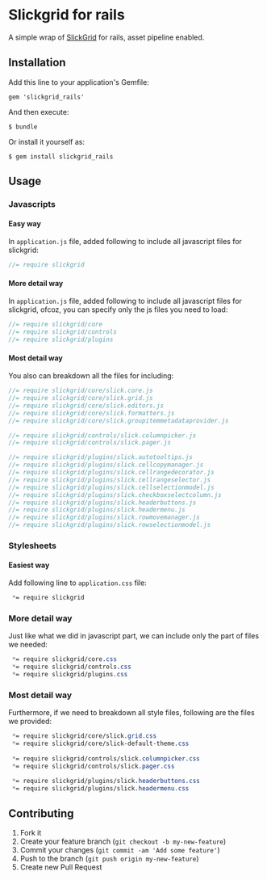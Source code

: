 # Slickgrid for rails

A simple wrap of [SlickGrid](https://github.com/mleibman/SlickGrid) for rails, asset pipeline enabled.

## Installation

Add this line to your application's Gemfile:

    gem 'slickgrid_rails'

And then execute:

    $ bundle

Or install it yourself as:

    $ gem install slickgrid_rails

## Usage

### Javascripts

#### Easy way

In ```application.js``` file, added following to include all javascript files for slickgrid:

```js
//= require slickgrid
```

#### More detail way

In ```application.js``` file, added following to include all javascript files for slickgrid, ofcoz, you can specify only the js files you need to load:

```js
//= require slickgrid/core
//= require slickgrid/controls
//= require slickgrid/plugins
```

#### Most detail way

You also can breakdown all the files for including:

```js
//= require slickgrid/core/slick.core.js
//= require slickgrid/core/slick.grid.js
//= require slickgrid/core/slick.editors.js
//= require slickgrid/core/slick.formatters.js
//= require slickgrid/core/slick.groupitemmetadataprovider.js

//= require slickgrid/controls/slick.columnpicker.js
//= require slickgrid/controls/slick.pager.js

//= require slickgrid/plugins/slick.autotooltips.js
//= require slickgrid/plugins/slick.cellcopymanager.js
//= require slickgrid/plugins/slick.cellrangedecorator.js
//= require slickgrid/plugins/slick.cellrangeselector.js
//= require slickgrid/plugins/slick.cellselectionmodel.js
//= require slickgrid/plugins/slick.checkboxselectcolumn.js
//= require slickgrid/plugins/slick.headerbuttons.js
//= require slickgrid/plugins/slick.headermenu.js
//= require slickgrid/plugins/slick.rowmovemanager.js
//= require slickgrid/plugins/slick.rowselectionmodel.js
```

### Stylesheets

#### Easiest way

Add following line to ```application.css``` file:

```css
 *= require slickgrid
```

### More detail way

Just like what we did in javascript part, we can include only the part of files we needed:

```css
 *= require slickgrid/core.css
 *= require slickgrid/controls.css
 *= require slickgrid/plugins.css
```

### Most detail way

Furthermore, if we need to breakdown all style files, following are the files we provided:

```css
 *= require slickgrid/core/slick.grid.css
 *= require slickgrid/core/slick-default-theme.css
 
 *= require slickgrid/controls/slick.columnpicker.css
 *= require slickgrid/controls/slick.pager.css

 *= require slickgrid/plugins/slick.headerbuttons.css
 *= require slickgrid/plugins/slick.headermenu.css
```

## Contributing

1. Fork it
2. Create your feature branch (`git checkout -b my-new-feature`)
3. Commit your changes (`git commit -am 'Add some feature'`)
4. Push to the branch (`git push origin my-new-feature`)
5. Create new Pull Request
